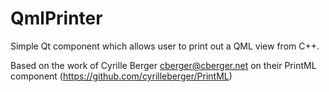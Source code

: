 QmlPrinter
==========

Simple Qt component which allows user to print out a QML view from C++. 

Based on the work of Cyrille Berger <cberger@cberger.net> on their PrintML component (https://github.com/cyrilleberger/PrintML)
